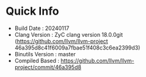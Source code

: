 # Quick Info
* Build Date : 20240117
* Clang Version : ZyC clang version 18.0.0git (https://github.com/llvm/llvm-project 46a395d8c41f6009a7fbae51f408c3c6ea2399d3)
* Binutils Version : master
* Compiled Based : https://github.com/llvm/llvm-project/commit/46a395d8

